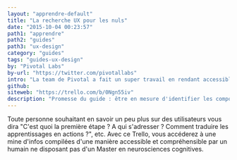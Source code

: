 ```yaml
---
layout: "apprendre-default"
title: "La recherche UX pour les nuls"
date: "2015-10-04 00:23:57"
path1: "apprendre"
path2: "guides"
path3: "ux-design"
category: "guides"
tags: "guides-ux-design"
by: "Pivotal Labs"
by-url: "https://twitter.com/pivotallabs"
intro: "La team de Pivotal a fait un super travail en rendant accessible au plus grand nombre son approche de la recherche UX. Elle a compilé au sein d'un board Trello un ensemble de checklists et de ressources nécessaires pour identifier les comportements d'utilisateurs et les transcrire en plans d'actions compréhensibles par une équipe projet."
github:
siteweb: "https://trello.com/b/0Ngn55iv"
description: "Promesse du guide : être en mesure d'identifier les comportements des utilisateurs et les transcrire en plans d'actions compréhensibles une équipe projet"
---
```


Toute personne souhaitant en savoir un peu plus sur des utilisateurs vous dira "C'est quoi la première étape ? A qui s'adresser ? Comment traduire les apprentissages en actions ?", etc. Avec ce Trello, vous accéderez à une mine d'infos compilées d'une manière accessible et compréhensible par un humain ne disposant pas d'un Master en neurosciences cognitives.
